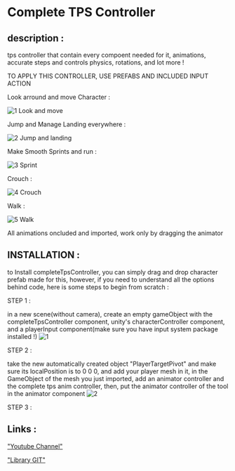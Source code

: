 # Complete TPS Controller


## description :

tps controller that contain every compoent needed for it, animations, accurate steps and controls physics, rotations, and lot more !

TO APPLY THIS CONTROLLER, USE PREFABS AND INCLUDED INPUT ACTION


Look arround and move Character :

![1 Look and move](https://github.com/Light974-M/UnityPersonalDataBank/assets/72139424/a1afff56-6c55-4515-acfd-67aa07ef1ca5)


Jump and Manage Landing everywhere :

![2 Jump and landing](https://github.com/Light974-M/UnityPersonalDataBank/assets/72139424/f5a5dd35-f0cf-4f34-aec5-30bf4e2b84b0)


Make Smooth Sprints and run :

![3 Sprint](https://github.com/Light974-M/UnityPersonalDataBank/assets/72139424/45303a8c-bff7-4fae-8586-070ab941617d)


Crouch :

![4 Crouch](https://github.com/Light974-M/UnityPersonalDataBank/assets/72139424/814ae676-cdab-47ef-ab2b-597baaf24276)


Walk :

![5 Walk](https://github.com/Light974-M/UnityPersonalDataBank/assets/72139424/3e8b87b2-6c06-4cda-a947-92ab56f07a79)


All animations oncluded and imported, work only by dragging the animator


## INSTALLATION : 

to Install completeTpsController, you can simply drag and drop character prefab made for this, however, if you need to understand all the options behind code, here is some steps to begin from scratch :


STEP 1 :

in a new scene(without camera), create an empty gameObject with the completeTpsController component, unity's characterController component, and a playerInput component(make sure you have input system package installed !) 
![1](https://github.com/Light974-M/UnityPersonalDataBank/assets/72139424/5829f5e6-c690-49f8-8eea-74b0179faafd)


STEP 2 :

take the new automatically created object "PlayerTargetPivot" and make sure its localPosition is to 0 0 0, and add your player mesh in it, in the GameObject of the mesh you just imported, add an animator controller and the complete tps anim controller, then, put the animator controller of the tool in the animator component
![2](https://github.com/Light974-M/UnityPersonalDataBank/assets/72139424/973d1698-71ab-4130-a91a-317e59677785)


STEP 3 :



## Links :

["Youtube Channel"](https://www.youtube.com/channel/UCxjjGkXuKOAXwEwMINgoGbA)

["Library GIT"](https://github.com/Light974-M/UnityPersonalDataBank)
